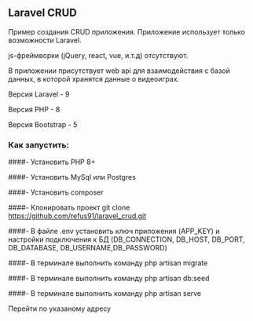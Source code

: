 ## Laravel CRUD

Пример создания CRUD приложения. Приложение использует только возможности Laravel.

js-фреймворки (jQuery, react, vue, и.т.д) отсутствуют.

В приложении присутствует web api для взаимодействия с базой данных, 
в которой хранятся данные о видеоиграх.

Версия Laravel - 9

Версия PHP - 8

Версия Bootstrap - 5


### Как запустить:

####- Установить PHP 8+

####- Установить MySql или Postgres

####- Установить composer

####- Клонировать проект git clone https://github.com/refus91/laravel_crud.git

####- В файле .env установить ключ приложения (APP_KEY) и настройки подключения к БД (DB_CONNECTION, DB_HOST, DB_PORT, DB_DATABASE, DB_USERNAME,DB_PASSWORD)

####- В терминале выполнить команду php artisan migrate

####- В терминале выполнить команду php artisan db:seed

####- В терминале выполнить команду php artisan serve

Перейти по указаному адресу 

